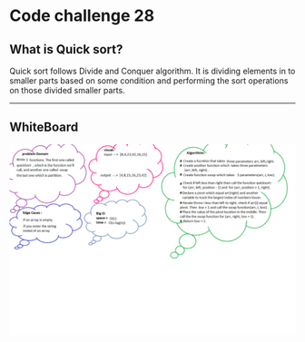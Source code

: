 # Code challenge 28 

## What is Quick sort?
Quick sort follows Divide and Conquer algorithm. It is dividing elements in to smaller parts based on some condition and performing the sort operations on those divided smaller parts.
****
## WhiteBoard
![img](28-1.png)
